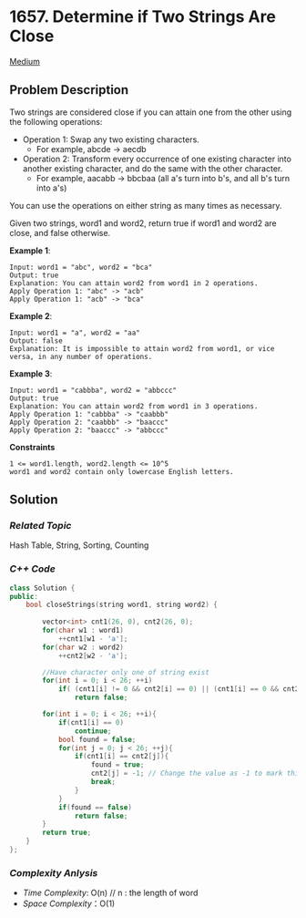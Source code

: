 # 1657. Determine if Two Strings Are Close
[Medium](https://leetcode.com/problems/determine-if-two-strings-are-close/description/)

## Problem Description

Two strings are considered close if you can attain one from the other using the following operations:

  - Operation 1: Swap any two existing characters.
    - For example, abcde -> aecdb
  - Operation 2: Transform every occurrence of one existing character into another existing character, and do the same with the other character.
    - For example, aacabb -> bbcbaa (all a's turn into b's, and all b's turn into a's)

You can use the operations on either string as many times as necessary.

Given two strings, word1 and word2, return true if word1 and word2 are close, and false otherwise.

**Example 1**:
```
Input: word1 = "abc", word2 = "bca"
Output: true
Explanation: You can attain word2 from word1 in 2 operations.
Apply Operation 1: "abc" -> "acb"
Apply Operation 1: "acb" -> "bca"
```
**Example 2**:
```
Input: word1 = "a", word2 = "aa"
Output: false
Explanation: It is impossible to attain word2 from word1, or vice versa, in any number of operations.
```
**Example 3**:
```
Input: word1 = "cabbba", word2 = "abbccc"
Output: true
Explanation: You can attain word2 from word1 in 3 operations.
Apply Operation 1: "cabbba" -> "caabbb"
Apply Operation 2: "caabbb" -> "baaccc"
Apply Operation 2: "baaccc" -> "abbccc"
```

**Constraints**
```
1 <= word1.length, word2.length <= 10^5
word1 and word2 contain only lowercase English letters.
```

## Solution

### _Related Topic_
   Hash Table, String, Sorting, Counting

### _C++ Code_
```cpp
class Solution {
public:
    bool closeStrings(string word1, string word2) {
        
        vector<int> cnt1(26, 0), cnt2(26, 0);
        for(char w1 : word1)
            ++cnt1[w1 - 'a'];
        for(char w2 : word2)
            ++cnt2[w2 - 'a'];           

        //Have character only one of string exist
        for(int i = 0; i < 26; ++i)
            if( (cnt1[i] != 0 && cnt2[i] == 0) || (cnt1[i] == 0 && cnt2[i] != 0) )
                return false;

        for(int i = 0; i < 26; ++i){
            if(cnt1[i] == 0)
                continue;
            bool found = false;
            for(int j = 0; j < 26; ++j){
                if(cnt1[i] == cnt2[j]){
                    found = true;
                    cnt2[j] = -1; // Change the value as -1 to mark this character is existed
                    break;
                }
            }
            if(found == false)
                return false;
        }
        return true;
    }
};
```

### _Complexity Anlysis_
- _Time Complexity_: O(n) // n : the length of word
- _Space Complexity_：O(1)
